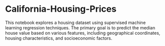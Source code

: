 # California-Housing-Prices
This notebook explores a housing dataset using supervised machine learning regression techniques. The primary goal is to predict the median house value based on various features, including geographical coordinates, housing characteristics, and socioeconomic factors.
